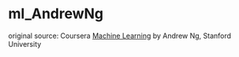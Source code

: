 # ml_AndrewNg

original source: Coursera [Machine Learning](https://www.coursera.org/learn/machine-learning/home/welcome)
by Andrew Ng, Stanford University
